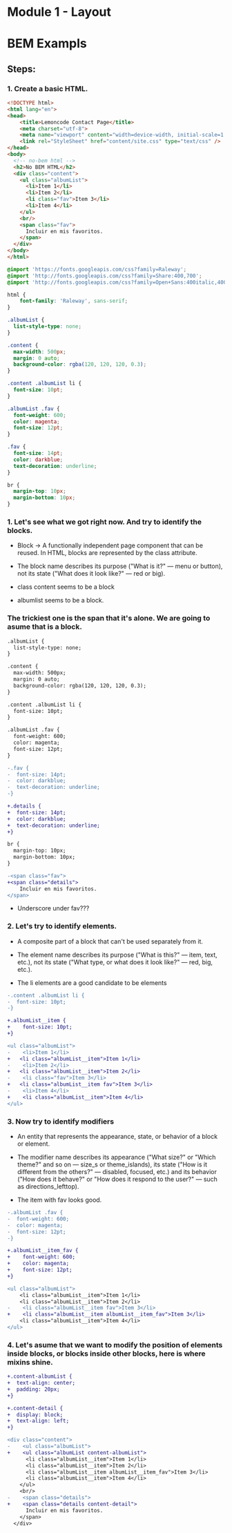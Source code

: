 # Module 1 - Layout

# BEM Exampls 

## Steps:

### 1. Create a basic HTML. 

```html
<!DOCTYPE html>
<html lang="en">
<head>
    <title>Lemoncode Contact Page</title>
    <meta charset="utf-8">
    <meta name="viewport" content="width=device-width, initial-scale=1.0"/>
    <link rel="StyleSheet" href="content/site.css" type="text/css" />
</head>
<body>
  <!-- no-bem html -->
  <h2>No BEM HTML</h2>
  <div class="content">
    <ul class="albumList">
      <li>Item 1</li>
      <li>Item 2</li>
      <li class="fav">Item 3</li>
      <li>Item 4</li>
    </ul>
    <br/>
    <span class="fav">
      Incluir en mis favoritos.
    </span>
  </div>
</body>
</html>
```

```css
@import 'https://fonts.googleapis.com/css?family=Raleway';
@import 'http://fonts.googleapis.com/css?family=Share:400,700';
@import 'http://fonts.googleapis.com/css?family=Open+Sans:400italic,400,700s';

html {
    font-family: 'Raleway', sans-serif;
}

.albumList {
  list-style-type: none;
}

.content {
  max-width: 500px;
  margin: 0 auto;
  background-color: rgba(120, 120, 120, 0.3);
}

.content .albumList li {
  font-size: 10pt;
}

.albumList .fav {
  font-weight: 600;
  color: magenta;
  font-size: 12pt;
}

.fav {
  font-size: 14pt;
  color: darkblue;
  text-decoration: underline;
}

br {
  margin-top: 10px;
  margin-bottom: 10px;
}
```

### 1. Let's see what we got right now. And try to identify the blocks.

* Block -> A functionally independent page component that can be reused. In HTML, blocks are represented by the class attribute.

* The block name describes its purpose ("What is it?" — menu or button), not its state ("What does it look like?" — red or big).

* class content seems to be a block
* albumlist seems to be a block.

### The trickiest one is the span that it's alone. We are going to asume that is a block.

```diff css
.albumList {
  list-style-type: none;
}

.content {
  max-width: 500px;
  margin: 0 auto;
  background-color: rgba(120, 120, 120, 0.3);
}

.content .albumList li {
  font-size: 10pt;
}

.albumList .fav {
  font-weight: 600;
  color: magenta;
  font-size: 12pt;
}

-.fav {
-  font-size: 14pt;
-  color: darkblue;
-  text-decoration: underline;
-}

+.details {
+  font-size: 14pt;
+  color: darkblue;
+  text-decoration: underline;
+}

br {
  margin-top: 10px;
  margin-bottom: 10px;
}
```

```diff html
-<span class="fav">
+<span class="details">
    Incluir en mis favoritos.
</span>
```

* Underscore under fav???

### 2. Let's try to identify elements.

* A composite part of a block that can't be used separately from it.
* The element name describes its purpose ("What is this?" — item, text, etc.), not its state ("What type, or what does it look like?" — red, big, etc.).

* The li elements are a good candidate to be elements

```diff css
-.content .albumList li {
-  font-size: 10pt;
-}

+.albumList__item {
+    font-size: 10pt;
+}
```

```diff html
<ul class="albumList">
-    <li>Item 1</li>
+   <li class="albumList__item">Item 1</li>
-    <li>Item 2</li>
+   <li class="albumList__item">Item 2</li>
-    <li class="fav">Item 3</li>
+   <li class="albumList__item fav">Item 3</li>
-    <li>Item 4</li>
+    <li class="albumList__item">Item 4</li>
</ul>
```

### 3. Now try to identify modifiers

* An entity that represents the appearance, state, or behavior of a block or element.
* The modifier name describes its appearance ("What size?" or "Which theme?" and so on — size_s or theme_islands), its state ("How is it different from the others?" — disabled, focused, etc.) and its behavior ("How does it behave?" or "How does it respond to the user?" — such as directions_left­top).

* The item with fav looks good.

```diff css
-.albumList .fav {
-  font-weight: 600;
-  color: magenta;
-  font-size: 12pt;
-}

+.albumList__item_fav {
+    font-weight: 600;
+    color: magenta;
+    font-size: 12pt;
+}
```

```diff html
<ul class="albumList">
    <li class="albumList__item">Item 1</li>
    <li class="albumList__item">Item 2</li>
-    <li class="albumList__item fav">Item 3</li>
+    <li class="albumList__item albumList__item_fav">Item 3</li>
    <li class="albumList__item">Item 4</li>
</ul>
```

### 4. Let's asume that we want to modify the position of elements inside blocks, or blocks inside other blocks, here is where mixins shine.

```diff css
+.content-albumList {
+  text-align: center;
+  padding: 20px;
+}

+.content-detail {
+  display: block;
+  text-align: left;
+}
```

```diff html
<div class="content">
-    <ul class="albumList">
+    <ul class="albumList content-albumList">
      <li class="albumList__item">Item 1</li>
      <li class="albumList__item">Item 2</li>
      <li class="albumList__item albumList__item_fav">Item 3</li>
      <li class="albumList__item">Item 4</li>
    </ul>
    <br/>
-    <span class="details">
+    <span class="details content-detail">
      Incluir en mis favoritos.
    </span>
  </div>
```